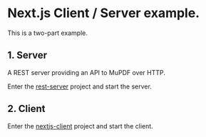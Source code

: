 # Next.js Client / Server example.

This is a two-part example.

## 1. Server

A REST server providing an API to MuPDF over HTTP.

Enter the [rest-server](rest-server) project and start the server.

## 2. Client

Enter the [nextjs-client](nextjs-client) project and start the client.

